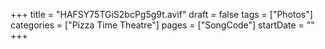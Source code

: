 +++
title = "HAFSY75TGiS2bcPg5g9t.avif"
draft = false
tags = ["Photos"]
categories = ["Pizza Time Theatre"]
pages = ["SongCode"]
startDate = ""
+++
